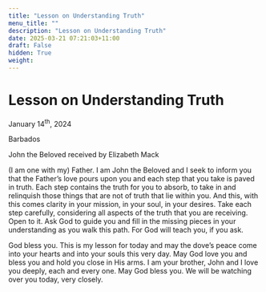 ```yaml
---
title: "Lesson on Understanding Truth"
menu_title: ""
description: "Lesson on Understanding Truth"
date: 2025-03-21 07:21:03+11:00
draft: False
hidden: True
weight:
---
```

# Lesson on Understanding Truth

January 14<sup>th</sup>, 2024

Barbados

John the Beloved received by Elizabeth Mack

(I am one with my) Father. I am John the Beloved and I seek to inform you that the Father’s love pours upon you and each step that you take is paved in truth. Each step contains the truth for you to absorb, to take in and relinquish those things that are not of truth that lie within you. And this, with this comes clarity in your mission, in your soul, in your desires. Take each step carefully, considering all aspects of the truth that you are receiving. Open to it. Ask God to guide you and fill in the missing pieces in your understanding as you walk this path. For God will teach you, if you ask.

God bless you. This is my lesson for today and may the dove’s peace come into your hearts and into your souls this very day. May God love you and bless you and hold you close in His arms. I am your brother, John and I love you deeply, each and every one. May God bless you. We will be watching over you today, very closely.
